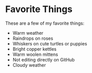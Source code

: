 # Favorite Things

These are a few of my favorite things:
- Warm weather
- Raindrops on roses
- Whiskers on cute turtles or puppies
- Bright copper kettles
- Warm woolen mittens
- Not editing directly on GitHub
- Cloudy weather
